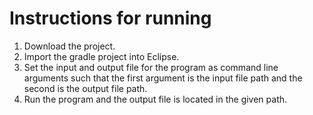 # Instructions for running

1. Download the project.
2. Import the gradle project into Eclipse.
3. Set the input and output file for the program as command line arguments such that the first argument is the input file path and the second is the output file path.
4. Run the program and the output file is located in the given path.
